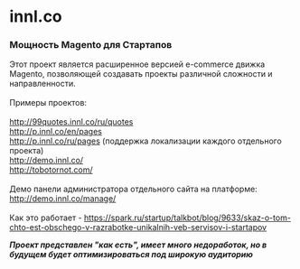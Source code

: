 # innl.co

<h3>Мощность Magento для Стартапов</h3>

Этот проект является расширенное версией e-commerce движка Magento, позволяющей создавать проекты различной сложности и направленности. <br/>
<br/>
Примеры проектов: <br/>
<br/>
http://99quotes.innl.co/ru/quotes<br/>
http://p.innl.co/en/pages<br/>
http://p.innl.co/ru/pages (поддержка локализации каждого отдельного проекта)<br/>
http://demo.innl.co/<br/>
http://tobotornot.com/<br/>
<br/>
Демо панели администратора отдельного сайта на платформе: http://demo.innl.co/manage/ <br/>
<br/>
Как это работает - https://spark.ru/startup/talkbot/blog/9633/skaz-o-tom-chto-est-obschego-v-razrabotke-unikalnih-veb-servisov-i-startapov <br/>

<strong><i>Проект представлен "как есть", имеет много недоработок, но в будущем будет оптимизироваться под широкую аудиторию </i></strong>
